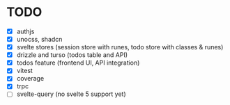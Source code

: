 # TODO

- [x] authjs
- [x] unocss, shadcn
- [x] svelte stores (session store with runes, todo store with classes & runes)
- [x] drizzle and turso (todos table and API)
- [x] todos feature (frontend UI, API integration)
- [x] vitest
- [x] coverage
- [x] trpc
- [ ] svelte-query (no svelte 5 support yet)
